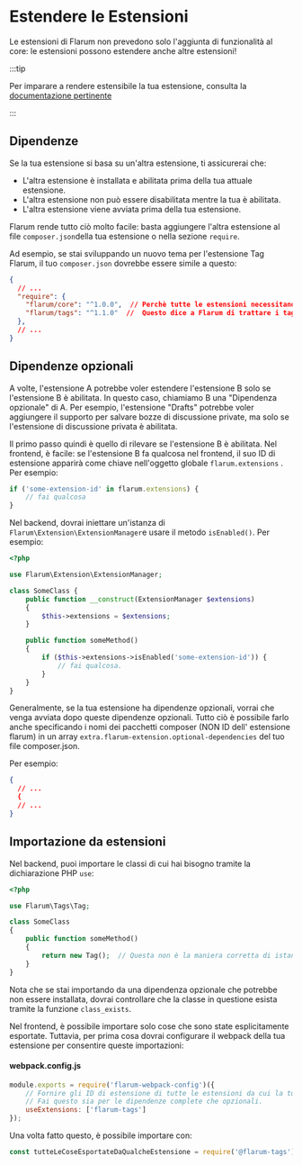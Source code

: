 # Estendere le Estensioni

Le estensioni di Flarum non prevedono solo l'aggiunta di funzionalità al core: le estensioni possono estendere anche altre estensioni!

:::tip

Per imparare a rendere estensibile la tua estensione, consulta la [documentazione pertinente](extensibility.md)

:::

## Dipendenze

Se la tua estensione si basa su un'altra estensione, ti assicurerai che:

- L'altra estensione è installata e abilitata prima della tua attuale estensione.
- L'altra estensione non può essere disabilitata mentre la tua è abilitata.
- L'altra estensione viene avviata prima della tua estensione.

Flarum rende tutto ciò molto facile: basta aggiungere l'altra estensione al file `composer.json`della tua estensione o nella sezione `require`.

Ad esempio, se stai sviluppando un nuovo tema per l'estensione Tag Flarum, il tuo `composer.json` dovrebbe essere simile a questo:

```json
{
  // ...
  "require": {
    "flarum/core": "^1.0.0",  // Perchè tutte le estensioni necessitano del Core di Flarum.
    "flarum/tags": "^1.1.0"  //  Questo dice a Flarum di trattare i tag come dipendenza della tua estensione.
  },
  // ...
}
```

## Dipendenze opzionali

A volte, l'estensione A potrebbe voler estendere l'estensione B solo se l'estensione B è abilitata. In questo caso, chiamiamo B una "Dipendenza opzionale" di A. Per esempio, l'estensione "Drafts" potrebbe voler aggiungere il supporto per salvare bozze di discussione private, ma solo se l'estensione di discussione privata è abilitata.

Il primo passo quindi è quello di rilevare se l'estensione B è abilitata. Nel frontend,  è facile: se l'estensione B fa qualcosa nel frontend, il suo ID di estensione apparirà come chiave nell'oggetto globale `flarum.extensions` . Per esempio:

```js
if ('some-extension-id' in flarum.extensions) {
    // fai qualcosa
}
```

Nel backend, dovrai iniettare un'istanza di `Flarum\Extension\ExtensionManager`e usare il metodo `isEnabled()`. Per esempio:

```php
<?php

use Flarum\Extension\ExtensionManager;

class SomeClass {
    public function __construct(ExtensionManager $extensions)
    {
        $this->extensions = $extensions;
    }

    public function someMethod()
    {
        if ($this->extensions->isEnabled('some-extension-id')) {
            // fai qualcosa.
        }
    }
}
```

Generalmente, se la tua estensione ha dipendenze opzionali, vorrai che venga avviata dopo queste dipendenze opzionali. Tutto ciò è possibile farlo anche specificando i nomi dei pacchetti composer (NON ID dell' estensione flarum) in un array `extra.flarum-extension.optional-dependencies` del tuo file composer.json.

Per esempio:

```json
{
  // ...
  {
  // ...
}
```

## Importazione da estensioni

Nel backend, puoi importare le classi di cui hai bisogno tramite la dichiarazione PHP `use`:

```php
<?php

use Flarum\Tags\Tag;

class SomeClass
{
    public function someMethod()
    {
        return new Tag();  // Questa non è la maniera corretta di istanziare modelli, E' solo un esempio.
    }
}
```

Nota che se stai importando da una dipendenza opzionale che potrebbe non essere installata, dovrai controllare che la classe in questione esista tramite la funzione `class_exists`.

Nel frontend, è possibile importare solo cose che sono state esplicitamente esportate. Tuttavia, per prima cosa dovrai configurare il webpack della tua estensione per consentire queste importazioni:

#### webpack.config.js

```js
module.exports = require('flarum-webpack-config')({
    // Fornire gli ID di estensione di tutte le estensioni da cui la tua estensione verrà importata.
    // Fai questo sia per le dipendenze complete che opzionali.
    useExtensions: ['flarum-tags']
});
```

Una volta fatto questo, è possibile importare con:

```js
const tutteLeCoseEsportateDaQualcheEstensione = require('@flarum-tags');
```
